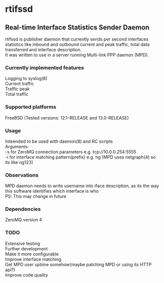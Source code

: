 # rtifssd
## Real-time Interface Statistics Sender Daemon
rtifssd is publisher daemon that currently sends per second interfaces statistics like inbound and outbound current and peak traffic, total data transferred and interface description.\
It was written to use in a server running Multi-link PPP daemon (MPD).

### Currently implemented features
Logging to syslog(8)\
Current traffic\
Traffic peak\
Total traffic

### Supported platforms
FreeBSD (Tested versions: 12.1-RELEASE and 13.0-RELEASE)

### Usage
Inteended to be used with daemon(8) and RC scripts\
Arguments:\
-s for ZeroMQ connection parameters e.g. tcp://10.0.0.254:5555\
-i for interface matching pattern(prefix) e.g. ng (MPD uses netgraph(4) so its like ng123)

### Observations
MPD daemon needs to write username into iface description, as its the way this software identifies which interface is who\
PS: This may change in future

### Dependencies
ZeroMQ version 4

### TODO
Extensive testing\
Further development\
Make it more configurable\
Improve interface matching\
Get MPD user uptime somehow(maybe patching MPD or using its HTTP api?)\
Improve code quality
